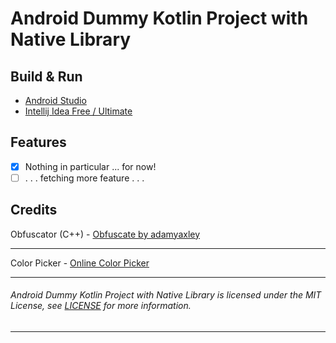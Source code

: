 # Android Dummy Kotlin Project with Native Library

## Build & Run
- [Android Studio](https://developer.android.com/studio)
- [Intellij Idea Free / Ultimate](https://www.jetbrains.com/idea/)

## Features
- [x] Nothing in particular ... for now!
- [ ] . . . fetching more feature . . . 

## Credits
Obfuscator (C++) - [Obfuscate by adamyaxley](https://github.com/adamyaxley)<br>
___
Color Picker - [Online Color Picker](https://rgbcolorpicker.com/0-1)<br>
___
###### Android Dummy Kotlin Project with Native Library is licensed under the MIT License, see [LICENSE](license.txt) for more information.
___